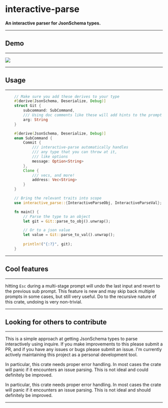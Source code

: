 # interactive-parse

**An interactive parser for JsonSchema types.**

---

## Demo

---

![](https://i.imgur.com/AVneDxD.gif)

---

## Usage

---

```rust
    // Make sure you add these derives to your type
    #[derive(JsonSchema, Deserialize, Debug)]
    struct Git {
        subcommand: SubCommand,
        /// Using doc comments like these will add hints to the prompt
        arg: String
    }

    #[derive(JsonSchema, Deserialize, Debug)]
    enum SubCommand {
        Commit {
            /// interactive-parse automatically handles
            /// any type that you can throw at it,
            /// like options
            message: Option<String>
        },
        Clone {
            /// vecs, and more!
            address: Vec<String>
        }
    }

    // Bring the relevant traits into scope
    use interactive_parse::{InteractiveParseObj, InteractiveParseVal};

    fn main() {
        // Parse the type to an object
        let git = Git::parse_to_obj().unwrap();

        // Or to a json value
        let value = Git::parse_to_val().unwrap();
        
        println!("{:?}", git);   
    }
```
---

## Cool features

---

hitting `Esc` during a multi-stage prompt will undo the last input and revert to the previous sub prompt. This feature is new and may skip back multiple prompts in some cases, but still very useful. Do to the recursive nature of this crate, undoing is very non-trivial.

---
## Looking for others to contribute

---

This is a simple approach at getting JsonSchema types to parse interactively using inquire. If you make improvements to this please submit a PR, and if you have any issues or bugs please submit an issue. I'm currently actively maintaining this project as a personal development tool.

In particular, this crate needs proper error handling. In most cases the crate will panic if it encounters an issue parsing. This is not ideal and could definitely be improved.

In particular, this crate needs proper error handling. In most cases the crate will panic if it encounters an issue parsing. This is not ideal and should definitely be improved.

---
